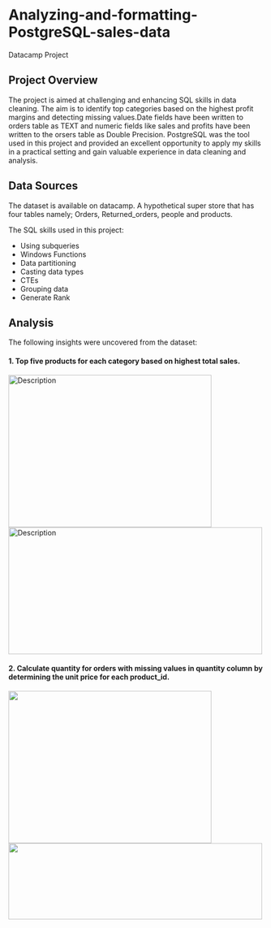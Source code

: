 # Analyzing-and-formatting-PostgreSQL-sales-data
Datacamp Project
## Project Overview
The project is aimed at challenging and enhancing SQL skills in data cleaning. The aim is to identify top categories based on the highest profit margins and detecting missing values.Date fields have been written to orders table as TEXT and numeric fields like sales and profits have been written to the orsers table as Double Precision. PostgreSQL was the tool used in this project and provided an excellent opportunity to apply my skills in a practical setting and gain valuable experience in data cleaning and analysis. 

## Data Sources
The dataset is available on datacamp. A hypothetical super store that has four tables namely; Orders, Returned_orders, people and products.

The SQL skills used in this project: 
  - Using subqueries
  - Windows Functions 
  - Data partitioning
  - Casting data types
  - CTEs
  - Grouping data
  - Generate Rank
## Analysis 
The following insights were uncovered from the dataset:
#### 1. Top five products for each category based on highest total sales.
   
<img src="https://github.com/user-attachments/assets/b52af390-8a10-452c-951f-1f8badec536d" alt="Description" width="400" height="300"> 

<img src="https://github.com/user-attachments/assets/0db48276-2369-41c2-8cbf-d1fb3956a547" alt="Description" width="500" height="250"> 

#### 2. Calculate quantity for orders with missing values in quantity column by determining the unit price for each product_id.

<img src="https://github.com/user-attachments/assets/231a7fdd-13de-41da-b399-b1b7fdf8d099" width="400" height="300"> 

<img src="https://github.com/user-attachments/assets/47e41144-dfc7-4c9f-869f-f144236505bc" width="500" height="150"> 



